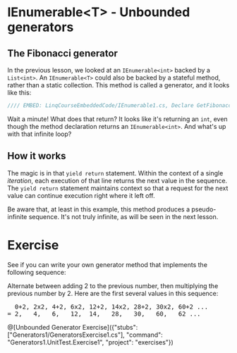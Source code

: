# IEnumerable&lt;T&gt; - Unbounded generators


## The Fibonacci generator
In the previous lesson, we looked at an `IEnumerable<int>` backed by a `List<int>`. An `IEnumerable<T>` could also be backed by a stateful method, rather than a static collection. This method is called a generator, and it looks like this:

```csharp
//// EMBED: LinqCourseEmbeddedCode/IEnumerable1.cs, Declare GetFibonacci() generator method
```

Wait a minute! What does that return? It looks like it's returning an `int`, even though the method declaration returns an `IEnumerable<int>`. And what's up with that infinite loop?

## How it works
The magic is in that `yield return` statement. Within the context of a single _iteration_, each execution of that line returns the next value in the sequence. The `yield return` statement maintains context so that a request for the next value can continue execution right where it left off.

Be aware that, at least in this example, this method produces a pseudo-infinite sequence. It's not truly infinite, as will be seen in the next lesson.

# Exercise
See if you can write your own generator method that implements the following sequence:

Alternate between adding 2 to the previous number, then multiplying the previous number by 2. Here are the first several values in this sequence:

<pre>
  0+2, 2x2, 4+2, 6x2, 12+2, 14x2, 28+2, 30x2, 60+2 ...
= 2,   4,   6,   12,  14,   28,   30,   60,   62 ...
</pre>

@[Unbounded Generator Exercise]({"stubs": ["Generators1/GeneratorsExercise1.cs"], "command": "Generators1.UnitTest.Exercise1", "project": "exercises"})
